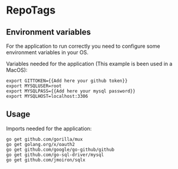 # RepoTags

## Environment variables ##

For the application to run correctly you need to configure some environment variables in your OS.

Variables needed for the application (This example is been used in a MacOS):

```
export GITTOKEN={{Add here your github token}}
export MYSQLUSER=root
export MYSQLPASS={{Add here your mysql password}}
export MYSQLHOST=localhost:3306
```

## Usage ##

Imports needed for the application:

```
go get github.com/gorilla/mux
go get golang.org/x/oauth2
go get github.com/google/go-github/github
go get github.com/go-sql-driver/mysql
go get github.com/jmoiron/sqlx
```


